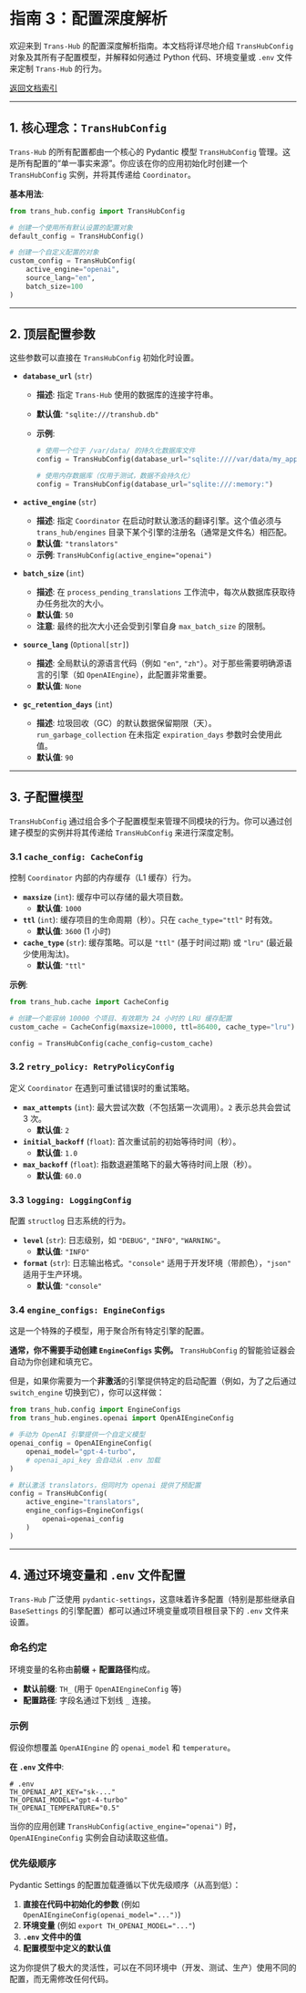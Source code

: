 # 指南 3：配置深度解析

欢迎来到 `Trans-Hub` 的配置深度解析指南。本文档将详尽地介绍 `TransHubConfig` 对象及其所有子配置模型，并解释如何通过 Python 代码、环境变量或 `.env` 文件来定制 `Trans-Hub` 的行为。

[返回文档索引](../INDEX.md)

---

## **1. 核心理念：`TransHubConfig`**

`Trans-Hub` 的所有配置都由一个核心的 Pydantic 模型 `TransHubConfig` 管理。这是所有配置的“单一事实来源”。你应该在你的应用初始化时创建一个 `TransHubConfig` 实例，并将其传递给 `Coordinator`。

**基本用法**:

```python
from trans_hub.config import TransHubConfig

# 创建一个使用所有默认设置的配置对象
default_config = TransHubConfig()

# 创建一个自定义配置的对象
custom_config = TransHubConfig(
    active_engine="openai",
    source_lang="en",
    batch_size=100
)
```

---

## **2. 顶层配置参数**

这些参数可以直接在 `TransHubConfig` 初始化时设置。

- **`database_url`** (`str`)

  - **描述**: 指定 `Trans-Hub` 使用的数据库的连接字符串。
  - **默认值**: `"sqlite:///transhub.db"`
  - **示例**:

    ```python
    # 使用一个位于 /var/data/ 的持久化数据库文件
    config = TransHubConfig(database_url="sqlite:////var/data/my_app_translations.db")

    # 使用内存数据库（仅用于测试，数据不会持久化）
    config = TransHubConfig(database_url="sqlite:///:memory:")
    ```

- **`active_engine`** (`str`)

  - **描述**: 指定 `Coordinator` 在启动时默认激活的翻译引擎。这个值必须与 `trans_hub/engines` 目录下某个引擎的注册名（通常是文件名）相匹配。
  - **默认值**: `"translators"`
  - **示例**: `TransHubConfig(active_engine="openai")`

- **`batch_size`** (`int`)

  - **描述**: 在 `process_pending_translations` 工作流中，每次从数据库获取待办任务批次的大小。
  - **默认值**: `50`
  - **注意**: 最终的批次大小还会受到引擎自身 `max_batch_size` 的限制。

- **`source_lang`** (`Optional[str]`)

  - **描述**: 全局默认的源语言代码（例如 `"en"`, `"zh"`）。对于那些需要明确源语言的引擎（如 `OpenAIEngine`），此配置非常重要。
  - **默认值**: `None`

- **`gc_retention_days`** (`int`)
  - **描述**: 垃圾回收（GC）的默认数据保留期限（天）。`run_garbage_collection` 在未指定 `expiration_days` 参数时会使用此值。
  - **默认值**: `90`

---

## **3. 子配置模型**

`TransHubConfig` 通过组合多个子配置模型来管理不同模块的行为。你可以通过创建子模型的实例并将其传递给 `TransHubConfig` 来进行深度定制。

### **3.1 `cache_config: CacheConfig`**

控制 `Coordinator` 内部的内存缓存（L1 缓存）行为。

- **`maxsize`** (`int`): 缓存中可以存储的最大项目数。
  - **默认值**: `1000`
- **`ttl`** (`int`): 缓存项目的生命周期（秒）。只在 `cache_type="ttl"` 时有效。
  - **默认值**: `3600` (1 小时)
- **`cache_type`** (`str`): 缓存策略。可以是 `"ttl"` (基于时间过期) 或 `"lru"` (最近最少使用淘汰)。
  - **默认值**: `"ttl"`

**示例**:

```python
from trans_hub.cache import CacheConfig

# 创建一个能容纳 10000 个项目、有效期为 24 小时的 LRU 缓存配置
custom_cache = CacheConfig(maxsize=10000, ttl=86400, cache_type="lru")

config = TransHubConfig(cache_config=custom_cache)
```

### **3.2 `retry_policy: RetryPolicyConfig`**

定义 `Coordinator` 在遇到可重试错误时的重试策略。

- **`max_attempts`** (`int`): 最大尝试次数（不包括第一次调用）。`2` 表示总共会尝试 3 次。
  - **默认值**: `2`
- **`initial_backoff`** (`float`): 首次重试前的初始等待时间（秒）。
  - **默认值**: `1.0`
- **`max_backoff`** (`float`): 指数退避策略下的最大等待时间上限（秒）。
  - **默认值**: `60.0`

### **3.3 `logging: LoggingConfig`**

配置 `structlog` 日志系统的行为。

- **`level`** (`str`): 日志级别，如 `"DEBUG"`, `"INFO"`, `"WARNING"`。
  - **默认值**: `"INFO"`
- **`format`** (`str`): 日志输出格式。`"console"` 适用于开发环境（带颜色），`"json"` 适用于生产环境。
  - **默认值**: `"console"`

### **3.4 `engine_configs: EngineConfigs`**

这是一个特殊的子模型，用于聚合所有特定引擎的配置。

**通常，你不需要手动创建 `EngineConfigs` 实例。** `TransHubConfig` 的智能验证器会自动为你创建和填充它。

但是，如果你需要为一个**非激活**的引擎提供特定的启动配置（例如，为了之后通过 `switch_engine` 切换到它），你可以这样做：

```python
from trans_hub.config import EngineConfigs
from trans_hub.engines.openai import OpenAIEngineConfig

# 手动为 OpenAI 引擎提供一个自定义模型
openai_config = OpenAIEngineConfig(
    openai_model="gpt-4-turbo",
    # openai_api_key 会自动从 .env 加载
)

# 默认激活 translators，但同时为 openai 提供了预配置
config = TransHubConfig(
    active_engine="translators",
    engine_configs=EngineConfigs(
        openai=openai_config
    )
)
```

---

## **4. 通过环境变量和 `.env` 文件配置**

`Trans-Hub` 广泛使用 `pydantic-settings`，这意味着许多配置（特别是那些继承自 `BaseSettings` 的引擎配置）都可以通过环境变量或项目根目录下的 `.env` 文件来设置。

### **命名约定**

环境变量的名称由**前缀** + **配置路径**构成。

- **默认前缀**: `TH_` (用于 `OpenAIEngineConfig` 等)
- **配置路径**: 字段名通过下划线 `_` 连接。

### **示例**

假设你想覆盖 `OpenAIEngine` 的 `openai_model` 和 `temperature`。

**在 `.env` 文件中**:

```dotenv
# .env
TH_OPENAI_API_KEY="sk-..."
TH_OPENAI_MODEL="gpt-4-turbo"
TH_OPENAI_TEMPERATURE="0.5"
```

当你的应用创建 `TransHubConfig(active_engine="openai")` 时，`OpenAIEngineConfig` 实例会自动读取这些值。

### **优先级顺序**

Pydantic Settings 的配置加载遵循以下优先级顺序（从高到低）：

1.  **直接在代码中初始化的参数** (例如 `OpenAIEngineConfig(openai_model="...")`)
2.  **环境变量** (例如 `export TH_OPENAI_MODEL="..."`)
3.  **`.env` 文件中的值**
4.  **配置模型中定义的默认值**

这为你提供了极大的灵活性，可以在不同环境中（开发、测试、生产）使用不同的配置，而无需修改任何代码。
